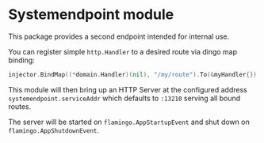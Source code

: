 # Systemendpoint module

This package provides a second endpoint intended for internal use.

You can register simple `http.Handler` to a desired route via dingo map binding:

```go
injector.BindMap((*domain.Handler)(nil), "/my/route").To(&myHandler{})
```

This module will then bring up an HTTP Server at the configured address `systemendpoint.serviceAddr` 
which defaults to `:13210` serving all bound routes.

The server will be started on `flamingo.AppStartupEvent` and shut down on `flamingo.AppShutdownEvent`.
